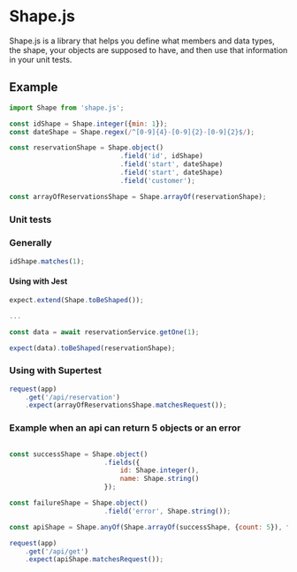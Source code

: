 # Shape.js

Shape.js is a library that helps you define what members and data types, the shape, your objects are supposed to have, and then use that information in your unit tests.

## Example

```js
import Shape from 'shape.js';

const idShape = Shape.integer({min: 1});
const dateShape = Shape.regex(/^[0-9]{4}-[0-9]{2}-[0-9]{2}$/);

const reservationShape = Shape.object()
                            .field('id', idShape)
                            .field('start', dateShape)
                            .field('start', dateShape)
                            .field('customer');

const arrayOfReservationsShape = Shape.arrayOf(reservationShape);

```

### Unit tests

### Generally
```js
idShape.matches(1);
```

#### Using with Jest

```js
expect.extend(Shape.toBeShaped());

...

const data = await reservationService.getOne(1);

expect(data).toBeShaped(reservationShape);
```

### Using with Supertest
```js
request(app)
    .get('/api/reservation')
    .expect(arrayOfReservationsShape.matchesRequest());

```
### Example when an api can return 5 objects or an error
```js

const successShape = Shape.object()
                        .fields({
                            id: Shape.integer(),
                            name: Shape.string()
                        });

const failureShape = Shape.object()
                        .field('error', Shape.string());

const apiShape = Shape.anyOf(Shape.arrayOf(successShape, {count: 5}), failureShape);

request(app)
    .get('/api/get')
    .expect(apiShape.matchesRequest());

```
